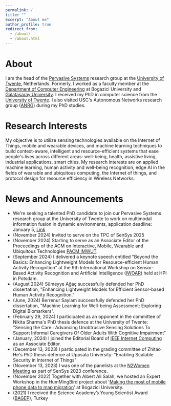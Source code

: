 ```yaml
---
permalink: /
title: ""
excerpt: "About me"
author_profile: true
redirect_from: 
  - /about/
  - /about.html
---
```


About
======
I am the head of the [Pervasive Systems](https://www.utwente.nl/en/eemcs/ps/) research group at the [University of Twente](https://www.utwente.nl/en/), Netherlands. Formerly, I worked as a faculty member at the [Department of Computer Engineering](https://cmpe.boun.edu.tr/) at Bogazici University and [Galatasaray University](https://www.gsu.edu.tr). I received my PhD in computer science from the [University of Twente](https://www.utwente.nl/en/). I also visited USC's Autonomous Networks research group ([ANRG](https://anrg.usc.edu/www/)) during my PhD studies.

Research Interests
==================  
My objective is to utilize sensing technologies available on the Internet of Things, mobile and wearable devices, and machine learning techniques to build context-aware, intelligent and resource-efficient systems that ease people's lives across different areas: well-being, health, assistive living, industrial applications, smart cities. My research interests are on applied machine learning, human activity and well-being recognition, edge AI in the fields of wearable and ubiquitous computing, the Internet of things, and protocol design for resource efficiency in Wireless Networks. 

News and Announcements
======================
- We're seeking a talented PhD candidate to join our Pervasive Systems research group at the University of Twente to work on multimodal information fusion in dynamic environments, application deadline: January 5, [Link](https://utwentecareers.nl/en/vacancies/1953/phd-position-on-multimodal-information-fusion-in-dynamic-environments/)  
- (November 2024) Invited to serve on the TPC of SenSys 2025
- (November 2024) Starting to serve as an Associate Editor of the Proceedings of the ACM on Interactive, Mobile, Wearable and Ubiquitous Technologies [PACM IMWUT](https://dl.acm.org/journal/imwut).
- (September 2024) I delivered a keynote speech entitled "Beyond the Basics: Enhancing Lightweight Models for Resource-efficient Human Activity Recognition" at the 9th International Workshop on Sensor-Based Activity Recognition and Artificial Intelligence ([IWOAR](https://iwoar.org/2024/)) held at HPI in Potsdam.
- (August 2024) Sümeyye Ağaç successfully defended her PhD dissertation, "Enhancing Lightweight Models for Efficient Sensor-based Human Activity Recognition." 
- (June, 2024) Berrenur Saylam successfully defended her PhD dissertation, "Machine Learning for Well-being Assessment: Exploring Digital Biomarkers". 
- (February 29, 2024) I participated as an opponent in the committee of Nikita Sharma's PhD thesis defence at the University of Twente: "Sensing the Care:: Advancing Unobtrusive Sensing Solutions To Support Informal Caregivers Of Older Adults With Cognitive Impairment"
- (January, 2024) I joined the Editorial Board of [IEEE Internet Computing](https://www.computer.org/csdl/magazine/ic) as an Associate Editor.
- (December 13, 2023) I participated in the grading committee of Zhitao He's PhD thesis defence at Uppsala University: "Enabling Scalable Security in Internet of Things"
- (November 13, 2023) I was one of the panelists at the [N2Women Meeting](https://sensys.acm.org/2023/n2women/) as part of SenSys 2023 conference.
- (November 2022) Together with Albert Ali Salah, we hosted an Expert Workshop in the HumMingBird project about '[Making the most of mobile phone data to map migration](https://hummingbird-h2020.eu/news/event-items/EW17112022)' at Bogazici University.  
- (2021) I received the Science Academy’s Young Scientist Award ([BAGEP](https://bilimakademisi.org)), Turkey 

   


